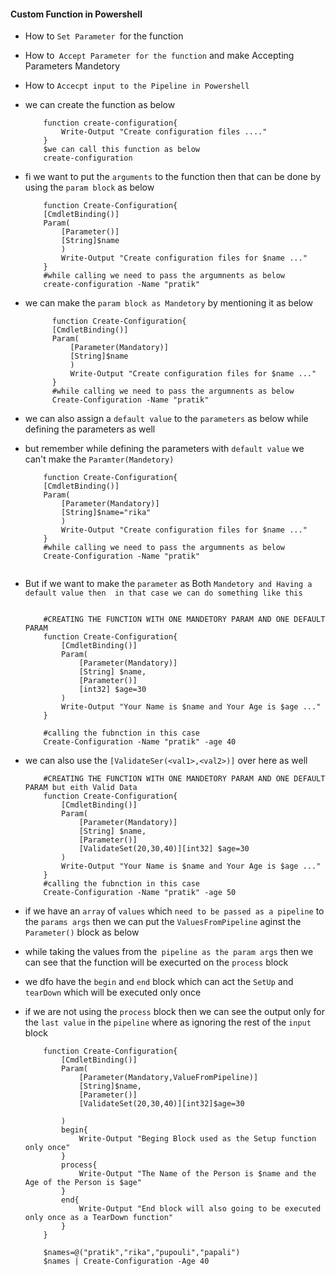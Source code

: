 #### Custom Function in Powershell  ####

- How to `Set Parameter `for the function
- How to` Accept Parameter for the function` and make Accepting Parameters Mandetory
- How to `Accecpt input to the Pipeline in Powershell`


- we can create the function as below 

    ```
        function create-configuration{
            Write-Output "Create configuration files ...."
        }
        $we can call this function as below 
        create-configuration

    ```

- fi we want to put the `arguments` to the function then that can be done by using the `param block` as below 

    ```
        function Create-Configuration{
        [CmdletBinding()]
        Param(
            [Parameter()]
            [String]$name
            )
            Write-Output "Create configuration files for $name ..."
        }
        #while calling we need to pass the argumnents as below 
        create-configuration -Name "pratik"

    ```

- we can make the `param block as Mandetory` by mentioning it as below 
  
  ```
        function Create-Configuration{
        [CmdletBinding()]
        Param(
            [Parameter(Mandatory)]
            [String]$name
            )
            Write-Output "Create configuration files for $name ..."
        }
        #while calling we need to pass the argumnents as below 
        Create-Configuration -Name "pratik"

  ```

- we can also assign a `default value` to the `parameters` as below while defining the parameters as well 
- but remember while defining the parameters with `default value` we can't make the `Paramter(Mandetory)`

    ```
        function Create-Configuration{
        [CmdletBinding()]
        Param(
            [Parameter(Mandatory)]
            [String]$name="rika"
            )
            Write-Output "Create configuration files for $name ..."
        }
        #while calling we need to pass the argumnents as below 
        Create-Configuration -Name "pratik"


    ```


- But if we want to make the `parameter` as Both `Mandetory and Having a default value then  in that case we can do something like this `

    ```

        #CREATING THE FUNCTION WITH ONE MANDETORY PARAM AND ONE DEFAULT PARAM
        function Create-Configuration{
            [CmdletBinding()]
            Param(
                [Parameter(Mandatory)]
                [String] $name,
                [Parameter()]
                [int32] $age=30
            )
            Write-Output "Your Name is $name and Your Age is $age ..."
        }

        #calling the fubnction in this case
        Create-Configuration -Name "pratik" -age 40

    ```

- we can also use the `[ValidateSer(<val1>,<val2>)]` over here as well

    ```
        #CREATING THE FUNCTION WITH ONE MANDETORY PARAM AND ONE DEFAULT PARAM but eith Valid Data
        function Create-Configuration{
            [CmdletBinding()]
            Param(
                [Parameter(Mandatory)]
                [String] $name,
                [Parameter()]
                [ValidateSet(20,30,40)][int32] $age=30
            )
            Write-Output "Your Name is $name and Your Age is $age ..."
        }
        #calling the fubnction in this case
        Create-Configuration -Name "pratik" -age 50

    ```

- if we have an `array` of `values` which `need to be passed as a pipeline` to the `params args` then we can put the `ValuesFromPipeline` aginst the `Parameter()` block as below
- while taking the values from the` pipeline as the param args` then we can see that the function will be execurted on the `process` block
- we dfo have the `begin` and `end` block which can act the `SetUp` and `tearDown` which will be executed only once
- if we are not using the `process` block then we can see the output only for the `last value` in the `pipeline` where as ignoring the rest of the `input` block

    ```
        function Create-Configuration{
            [CmdletBinding()]
            Param(
                [Parameter(Mandatory,ValueFromPipeline)]
                [String]$name,
                [Parameter()]
                [ValidateSet(20,30,40)][int32]$age=30

            )
            begin{
                Write-Output "Beging Block used as the Setup function only once"
            }
            process{
                Write-Output "The Name of the Person is $name and the Age of the Person is $age"
            }
            end{
                Write-Output "End block will also going to be executed only once as a TearDown function"
            }
        }

        $names=@("pratik","rika","pupouli","papali")
        $names | Create-Configuration -Age 40

    ```